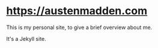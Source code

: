 https://austenmadden.com
===================
This is my personal site, to give a brief overview about me.

It's a Jekyll site.
